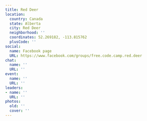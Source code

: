 ```yaml
---
title: Red Deer
location:
  country: Canada
  state: Alberta
  city: Red Deer
  neighborhood: ''
  coordinates: 52.269182, -113.815762
  plusCode: ''
social:
  name: Facebook page
  URL: https://www.facebook.com/groups/free.code.camp.red.deer
chat:
  name: ''
  URL: ''
event:
  name: ''
  URL: ''
leaders:
- name: ''
  URL: ''
photos:
  old: ''
  cover: ''
---
```

